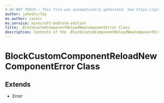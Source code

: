 ```yaml
---
# DO NOT TOUCH — This file was automatically generated. See https://github.com/mojang/minecraftapidocsgenerator to modify descriptions, examples, etc.
author: jakeshirley
ms.author: jashir
ms.service: minecraft-bedrock-edition
title: .BlockCustomComponentReloadNewComponentError Class
description: Contents of the .BlockCustomComponentReloadNewComponentError class.
---
```

# BlockCustomComponentReloadNewComponentError Class

## Extends
- *Error*
